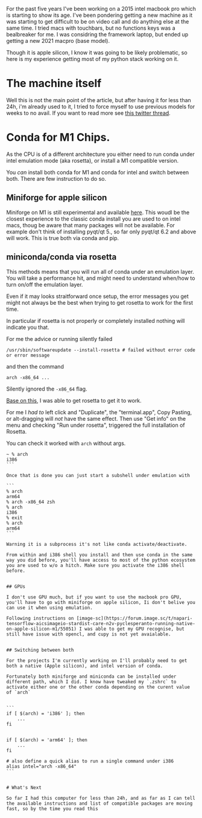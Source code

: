 <!--
.. title: scientific-python-on-m1-macbook-pro
.. slug: scientific-python-on-m1-macbook-pro.md
.. date: 2021-10-11 02:51:58 UTC-05:00
.. author: Matthias Bussonnier
.. tags: Conda, Apple Silicon, 
.. category:
.. link:
.. description:
.. type: text
.. previewimage: 
-->

For the past five years I've been working on a 2015 intel macbook pro which is starting to show its age. 
I've been pondering getting a new machine as it was starting to get difficult to be on video call and do anything else at the same time. I tried macs with touchbars, but no functions keys was a bealbreaker for me. I was considring the framework laptop, but ended up getting a new 2021 macpro (base model). 

Though it is apple silicon, I know it was going to be likely problematic, so here is my experience getting most of my python stack working on it.

<!-- TEASER_END -->

# The machine itself

Well this is not the main point of the article, but after having it for less than 24h, i'm already used to it, I tried to force myself to use previous models for weeks to no avail. If you want to read more see [this twitter thread](https://twitter.com/Mbussonn/status/1453208684360704000).

# Conda for M1 Chips.


As the CPU is of a different architecture you either need to run conda under intel emulation mode (aka rosetta), or install a M1 compatible version. 

You _can_ install both conda for M1 and conda for intel and switch between both. There are few instruction to do so. 

## Miniforge for apple silicon

Miniforge on M1 is still experimental and available [here](https://github.com/conda-forge/miniforge).
This woudl be the closest experience to the classic conda install you are used to on intel macs, thoug be aware that many packages will not be available. For example don't think of installing pyqt/qt 5., so far only pyqt/qt 6.2 and above will work. This is true both via conda and pip. 


## miniconda/conda via rosetta

This methods means that you will run all of conda under an emulation layer. You will take a performance hit, and might need to understand when/how to turn on/off the emulation layer. 

Even if it may looks straitforward once setup, the error messages you get might not always be the best when trying to get rosetta to work for the first time. 

In particular if rosetta is not properly or completely installed nothing will indicate you that.

For me the advice or running silently failed

```
/usr/sbin/softwareupdate --install-rosetta # failed without error code or error message
```

and then the command

```
arch -x86_64 ...
```

Silently ignored the `-x86_64` flag.


[Base on this](https://www.wisdomgeek.com/development/installing-intel-based-packages-using-homebrew-on-the-m1-mac/), I was able to get rosetta to get it to work.

For me I _had to_ left click and "Duplicate", the "terminal.app", Copy Pasting, or alt-dragging will _not_ have the same effect. Then use "Get info" on the menu and checking "Run under rosetta", triggered the full installation of Rosetta.

You can check it worked with `arch` without args. 


````
~ % arch
i386
```

Once that is done you can just start a subshell under emulation with 

```
% arch 
arm64
% arch -x86_64 zsh
% arch
i386
% exit
% arch
arm64
```

Warning it is a subprocess it's not like conda activate/deactivate.

From within and i386 shell you install and then use conda in the same way you did before, you'll have access to most of the python ecosystem you are used to w/o a hitch. Make sure you activate the i386 shell before.


## GPUs

I don't use GPU much, but if you want to use the macbook pro GPU, you'll have to go with miniforge on apple silicon, Ii don't belive you can use it when using emulation. 

Following instructions on [image-sc](https://forum.image.sc/t/napari-tensorflow-aicsimageio-stardist-care-n2v-pyclesperanto-running-native-on-apple-silicon-m1/55051) I was able to get my GPU recognise, but still have issue with opencl, and cupy is not yet avaialable.


## Switching between both 

For the projects I'm currently working on I'll probably need to get both a native (Apple silicon), and intel version of conda. 

Fortunately both miniforge and miniconda can be installed under different path, which I did. I know have tweaked my `.zshrc` to activate either one or the other conda depending on the curent value of `arch`


```
if [ $(arch) = 'i386' ]; then
	...
fi


if [ $(arch) = 'arm64' ]; then
	...
fi

# also define a quick alias to run a single command under i386
alias intel="arch -x86_64"
```


# What's Next

So far I had this computer for less than 24h, and as far as I can tell the available instructions and list of compatible packages are moving fast, so by the time you read this  












